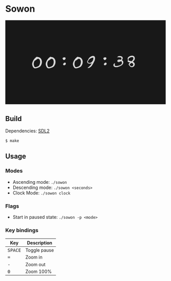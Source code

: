 # Sowon

![demo](./demo.gif)

## Build

Dependencies: [SDL2](https://www.libsdl.org/download-2.0.php)

```console
$ make
```

## Usage

### Modes

- Ascending mode: `./sowon`
- Descending mode: `./sowon <seconds>`
- Clock Mode: `./sowon clock`

### Flags

- Start in paused state: `./sowon -p <mode>`

### Key bindings

| Key | Description |
| --- | --- |
| <kbd>SPACE</kbd> | Toggle pause |
| <kbd>=</kbd> | Zoom in |
| <kbd>-</kbd> | Zoom out |
| <kbd>0</kbd> | Zoom 100% |
